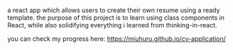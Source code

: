 a react app which allows users to create their own resume using a ready template.
the purpose of this project is to learn using class components in React, while also solidifying everything i learned from thinking-in-react.

you can check my progress here: https://miuhuru.github.io/cv-application/
